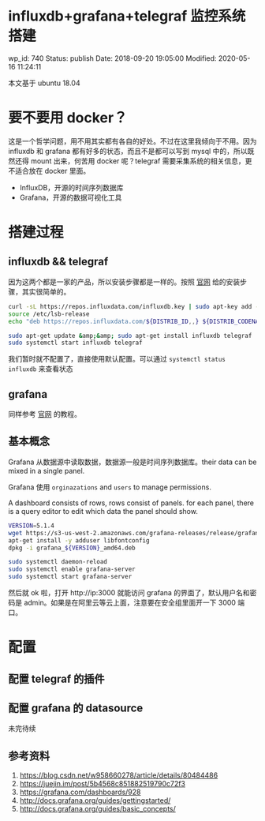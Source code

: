 # influxdb+grafana+telegraf 监控系统搭建

wp_id: 740
Status: publish
Date: 2018-09-20 19:05:00
Modified: 2020-05-16 11:24:11

本文基于 ubuntu 18.04

# 要不要用 docker？

这是一个哲学问题，用不用其实都有各自的好处。不过在这里我倾向于不用。因为 influxdb 和 grafana 都有好多的状态，而且不是都可以写到 mysql 中的，所以既然还得 mount 出来，何苦用 docker 呢？telegraf 需要采集系统的相关信息，更不适合放在 docker 里面。

- InfluxDB，开源的时间序列数据库
- Grafana，开源的数据可视化工具

# 搭建过程

## influxdb && telegraf

因为这两个都是一家的产品，所以安装步骤都是一样的。按照 [官网](https://docs.influxdata.com/influxdb/v1.6/introduction/installation/) 给的安装步骤，其实很简单的。

```sh
curl -sL https://repos.influxdata.com/influxdb.key | sudo apt-key add -
source /etc/lsb-release
echo "deb https://repos.influxdata.com/${DISTRIB_ID,,} ${DISTRIB_CODENAME} stable" | sudo tee /etc/apt/sources.list.d/influxdb.list

sudo apt-get update &amp;&amp; sudo apt-get install influxdb telegraf
sudo systemctl start influxdb telegraf
```

我们暂时就不配置了，直接使用默认配置。可以通过 `systemctl status influxdb` 来查看状态

## grafana

同样参考 [官网](http://docs.grafana.org/installation/debian/) 的教程。

## 基本概念

Grafana 从数据源中读取数据，数据源一般是时间序列数据库。their data can be mixed in a single panel.

Grafana 使用 `orginazations` and `users` to manage permissions.

A dashboard consists of rows, rows consist of panels. for each panel, there is a query editor to edit which data the panel should show.

```sh
VERSION=5.1.4
wget https://s3-us-west-2.amazonaws.com/grafana-releases/release/grafana_${VERSION}_amd64.deb
apt-get install -y adduser libfontconfig
dpkg -i grafana_${VERSION}_amd64.deb

sudo systemctl daemon-reload
sudo systemctl enable grafana-server
sudo systemctl start grafana-server
```

然后就 ok 啦，打开 http://ip:3000 就能访问 grafana 的界面了，默认用户名和密码是 admin。如果是在阿里云等云上面，注意要在安全组里面开一下 3000 端口。

# 配置

## 配置 telegraf 的插件

## 配置 grafana 的 datasource

未完待续

## 参考资料

1. https://blog.csdn.net/w958660278/article/details/80484486
2. https://juejin.im/post/5b4568c851882519790c72f3
3. https://grafana.com/dashboards/928
4. http://docs.grafana.org/guides/gettingstarted/
5. http://docs.grafana.org/guides/basic_concepts/